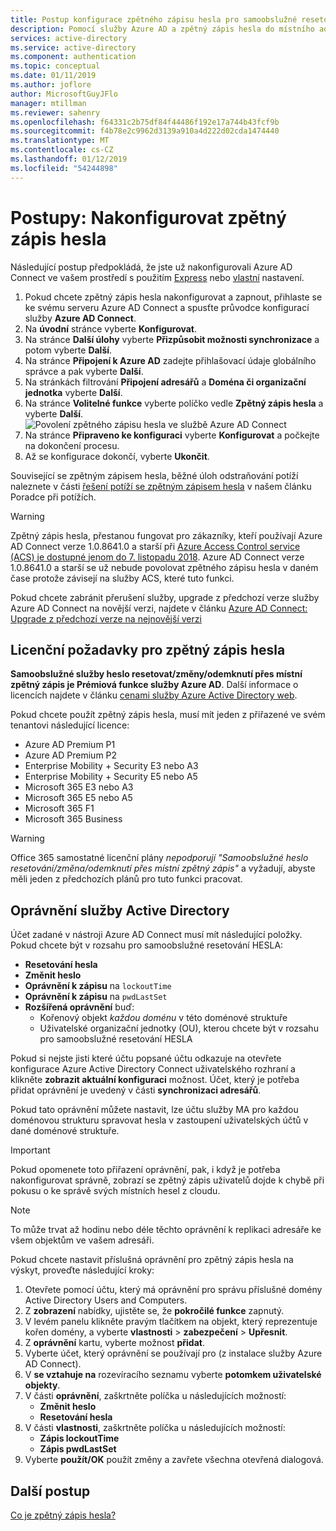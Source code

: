 ```yaml
---
title: Postup konfigurace zpětného zápisu hesla pro samoobslužné resetování HESLA Azure AD
description: Pomocí služby Azure AD a zpětný zápis hesla do místního adresáře služby Azure AD Connect
services: active-directory
ms.service: active-directory
ms.component: authentication
ms.topic: conceptual
ms.date: 01/11/2019
ms.author: joflore
author: MicrosoftGuyJFlo
manager: mtillman
ms.reviewer: sahenry
ms.openlocfilehash: f64331c2b75df84f44486f192e17a744b43fcf9b
ms.sourcegitcommit: f4b78e2c9962d3139a910a4d222d02cda1474440
ms.translationtype: MT
ms.contentlocale: cs-CZ
ms.lasthandoff: 01/12/2019
ms.locfileid: "54244898"
---
```

# <a name="how-to-configure-password-writeback"></a>Postupy: Nakonfigurovat zpětný zápis hesla

Následující postup předpokládá, že jste už nakonfigurovali Azure AD Connect ve vašem prostředí s použitím [Express](../hybrid/how-to-connect-install-express.md) nebo [vlastní](../hybrid/how-to-connect-install-custom.md) nastavení.

1. Pokud chcete zpětný zápis hesla nakonfigurovat a zapnout, přihlaste se ke svému serveru Azure AD Connect a spusťte průvodce konfigurací služby **Azure AD Connect**.
2. Na **úvodní** stránce vyberte **Konfigurovat**.
3. Na stránce **Další úlohy** vyberte **Přizpůsobit možnosti synchronizace** a potom vyberte **Další**.
4. Na stránce **Připojení k Azure AD** zadejte přihlašovací údaje globálního správce a pak vyberte **Další**.
5. Na stránkách filtrování **Připojení adresářů** a **Doména či organizační jednotka** vyberte **Další**.
6. Na stránce **Volitelné funkce** vyberte políčko vedle **Zpětný zápis hesla** a vyberte **Další**.
   ![Povolení zpětného zápisu hesla ve službě Azure AD Connect][Writeback]
7. Na stránce **Připraveno ke konfiguraci** vyberte **Konfigurovat** a počkejte na dokončení procesu.
8. Až se konfigurace dokončí, vyberte **Ukončit**.

Související se zpětným zápisem hesla, běžné úloh odstraňování potíží naleznete v části [řešení potíží se zpětným zápisem hesla](active-directory-passwords-troubleshoot.md#troubleshoot-password-writeback) v našem článku Poradce při potížích.

> [!WARNING]
> Zpětný zápis hesla, přestanou fungovat pro zákazníky, kteří používají Azure AD Connect verze 1.0.8641.0 a starší při [Azure Access Control service (ACS) je dostupné jenom do 7. listopadu 2018](../develop/active-directory-acs-migration.md). Azure AD Connect verze 1.0.8641.0 a starší se už nebude povolovat zpětného zápisu hesla v daném čase protože závisejí na služby ACS, které tuto funkci.
>
> Pokud chcete zabránit přerušení služby, upgrade z předchozí verze služby Azure AD Connect na novější verzi, najdete v článku [Azure AD Connect: Upgrade z předchozí verze na nejnovější verzi](../hybrid/how-to-upgrade-previous-version.md)
>

## <a name="licensing-requirements-for-password-writeback"></a>Licenční požadavky pro zpětný zápis hesla

**Samoobslužné služby heslo resetovat/změny/odemknutí přes místní zpětný zápis je Prémiová funkce služby Azure AD**. Další informace o licencích najdete v článku [cenami služby Azure Active Directory web](https://azure.microsoft.com/pricing/details/active-directory/).

Pokud chcete použít zpětný zápis hesla, musí mít jeden z přiřazené ve svém tenantovi následující licence:

* Azure AD Premium P1
* Azure AD Premium P2
* Enterprise Mobility + Security E3 nebo A3
* Enterprise Mobility + Security E5 nebo A5
* Microsoft 365 E3 nebo A3
* Microsoft 365 E5 nebo A5
* Microsoft 365 F1
* Microsoft 365 Business

> [!WARNING]
> Office 365 samostatné licenční plány *nepodporují "Samoobslužné heslo resetování/změna/odemknutí přes místní zpětný zápis"* a vyžadují, abyste měli jeden z předchozích plánů pro tuto funkci pracovat.
>

## <a name="active-directory-permissions"></a>Oprávnění služby Active Directory

Účet zadané v nástroji Azure AD Connect musí mít následující položky. Pokud chcete být v rozsahu pro samoobslužné resetování HESLA:

* **Resetování hesla** 
* **Změnit heslo** 
* **Oprávnění k zápisu** na `lockoutTime`
* **Oprávnění k zápisu** na `pwdLastSet`
* **Rozšířená oprávnění** buď:
   * Kořenový objekt *každou doménu* v této doménové struktuře
   * Uživatelské organizační jednotky (OU), kterou chcete být v rozsahu pro samoobslužné resetování HESLA

Pokud si nejste jisti které účtu popsané účtu odkazuje na otevřete konfigurace Azure Active Directory Connect uživatelského rozhraní a klikněte **zobrazit aktuální konfiguraci** možnost. Účet, který je potřeba přidat oprávnění je uvedený v části **synchronizaci adresářů**.

Pokud tato oprávnění můžete nastavit, lze účtu služby MA pro každou doménovou strukturu spravovat hesla v zastoupení uživatelských účtů v dané doménové struktuře. 

> [!IMPORTANT]
> Pokud opomenete toto přiřazení oprávnění, pak, i když je potřeba nakonfigurovat správně, zobrazí se zpětný zápis uživatelů dojde k chybě při pokusu o ke správě svých místních hesel z cloudu.
>

> [!NOTE]
> To může trvat až hodinu nebo déle těchto oprávnění k replikaci adresáře ke všem objektům ve vašem adresáři.
>

Pokud chcete nastavit příslušná oprávnění pro zpětný zápis hesla na výskyt, proveďte následující kroky:

1. Otevřete pomocí účtu, který má oprávnění pro správu příslušné domény Active Directory Users and Computers.
2. Z **zobrazení** nabídky, ujistěte se, že **pokročilé funkce** zapnutý.
3. V levém panelu klikněte pravým tlačítkem na objekt, který reprezentuje kořen domény, a vyberte **vlastnosti** > **zabezpečení** > **Upřesnit**.
4. Z **oprávnění** kartu, vyberte možnost **přidat**.
5. Vyberte účet, který oprávnění se používají pro (z instalace služby Azure AD Connect).
6. V **se vztahuje na** rozevíracího seznamu vyberte **potomkem uživatelské objekty**.
7. V části **oprávnění**, zaškrtněte políčka u následujících možností:
    * **Změnit heslo**
    * **Resetování hesla**
8. V části **vlastnosti**, zaškrtněte políčka u následujících možností:
    * **Zápis lockoutTime**
    * **Zápis pwdLastSet**
9. Vyberte **použít/OK** použít změny a zavřete všechna otevřená dialogová.

## <a name="next-steps"></a>Další postup

[Co je zpětný zápis hesla?](concept-sspr-writeback.md)

[Writeback]: ./media/howto-sspr-writeback/enablepasswordwriteback.png "Povolení zpětného zápisu hesla ve službě Azure AD Connect"

